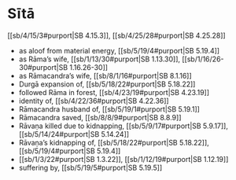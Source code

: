 # Sītā

[[sb/4/15/3#purport|SB 4.15.3]], [[sb/4/25/28#purport|SB 4.25.28]]

* as aloof from material energy, [[sb/5/19/4#purport|SB 5.19.4]]
* as Rāma’s wife, [[sb/1/13/30#purport|SB 1.13.30]], [[sb/1/16/26-30#purport|SB 1.16.26-30]]
* as Rāmacandra’s wife, [[sb/8/1/16#purport|SB 8.1.16]]
* Durgā expansion of, [[sb/5/18/22#purport|SB 5.18.22]]
* followed Rāma in forest, [[sb/4/23/19#purport|SB 4.23.19]]
* identity of, [[sb/4/22/36#purport|SB 4.22.36]]
* Rāmacandra husband of, [[sb/5/19/1#purport|SB 5.19.1]]
* Rāmacandra saved, [[sb/8/8/9#purport|SB 8.8.9]]
* Rāvaṇa killed due to kidnapping, [[sb/5/9/17#purport|SB 5.9.17]], [[sb/5/14/24#purport|SB 5.14.24]]
* Rāvaṇa’s kidnapping of, [[sb/5/18/22#purport|SB 5.18.22]], [[sb/5/19/4#purport|SB 5.19.4]]
*  [[sb/1/3/22#purport|SB 1.3.22]], [[sb/1/12/19#purport|SB 1.12.19]]
* suffering by, [[sb/5/19/5#purport|SB 5.19.5]]
